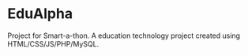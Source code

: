 # EduAlpha
Project for Smart-a-thon. A education technology project created using HTML/CSS/JS/PHP/MySQL.
